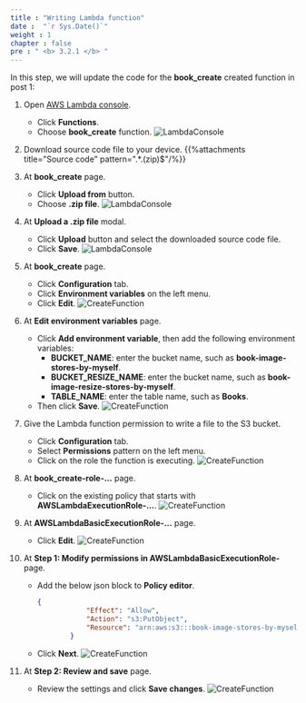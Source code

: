 ```yaml
---
title : "Writing Lambda function"
date :  "`r Sys.Date()`" 
weight : 1
chapter : false
pre : " <b> 3.2.1 </b> "
---
```

In this step, we will update the code for the **book_create** created function in post 1:

1. Open [AWS Lambda console](https://us-east-1.console.aws.amazon.com/lambda/home?region=us-east-1#/functions).
    - Click **Functions**.
    - Choose **book_create** function.
![LambdaConsole](/000079-Book-store-Book-store-front-end-code-calling-API-Gateway/images/temp/1/23.png?width=90pc)

2. Download source code file to your device.
{{%attachments title="Source code" pattern=".*\.(zip)$"/%}}

3. At **book_create** page.
    - Click **Upload from** button.
    - Choose **.zip file**.
![LambdaConsole](/000079-Book-store-Book-store-front-end-code-calling-API-Gateway/images/temp/1/24.png?width=90pc)

4. At **Upload a .zip file** modal.
    - Click **Upload** button and select the downloaded source code file.
    - Click **Save**.
![LambdaConsole](/000079-Book-store-Book-store-front-end-code-calling-API-Gateway/images/temp/1/25.png?width=90pc)

5. At **book_create** page.
    - Click **Configuration** tab.
    - Click **Environment variables** on the left menu.
    - Click **Edit**.
![CreateFunction](/000079-Book-store-Book-store-front-end-code-calling-API-Gateway/images/temp/1/26.png?width=90pc)

6. At **Edit environment variables** page.
    - Click **Add environment variable**, then add the following environment variables:
      - **BUCKET_NAME**: enter the bucket name, such as **book-image-stores-by-myself**.
      - **BUCKET_RESIZE_NAME**: enter the bucket name, such as **book-image-resize-stores-by-myself**.
      - **TABLE_NAME**: enter the table name, such as **Books**.
    - Then click **Save**.
![CreateFunction](/000079-Book-store-Book-store-front-end-code-calling-API-Gateway/images/temp/1/27.png?width=90pc)

7. Give the Lambda function permission to write a file to the S3 bucket.
    - Click **Configuration** tab.
    - Select **Permissions** pattern on the left menu.
    - Click on the role the function is executing.
![CreateFunction](/000079-Book-store-Book-store-front-end-code-calling-API-Gateway/images/temp/1/28.png?width=90pc)

8. At **book_create-role-...** page.
    - Click on the existing policy that starts with **AWSLambdaExecutionRole-...**.
![CreateFunction](/000079-Book-store-Book-store-front-end-code-calling-API-Gateway/images/temp/1/29.png?width=90pc)

9. At **AWSLambdaBasicExecutionRole-...** page.
    - Click **Edit**.
![CreateFunction](/000079-Book-store-Book-store-front-end-code-calling-API-Gateway/images/temp/1/30.png?width=90pc)

10. At **Step 1: Modify permissions in AWSLambdaBasicExecutionRole-** page.
    - Add the below json block to **Policy editor**.

      ```json
      {
                  "Effect": "Allow",
                  "Action": "s3:PutObject",
                  "Resource": "arn:aws:s3:::book-image-stores-by-myself/*"
              }
      ```

    - Click **Next**.
![CreateFunction](/000079-Book-store-Book-store-front-end-code-calling-API-Gateway/images/temp/1/31.png?width=90pc)

11. At **Step 2: Review and save** page.
    - Review the settings and click **Save changes**.
![CreateFunction](/000079-Book-store-Book-store-front-end-code-calling-API-Gateway/images/temp/1/32.png?width=90pc)
